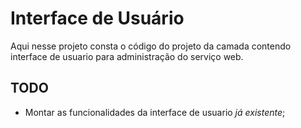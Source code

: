 # Interface de Usuário

Aqui nesse projeto consta o código do projeto da camada contendo interface de usuario para administração do serviço web.


## TODO

* Montar as funcionalidades da interface de usuario *já existente*;
